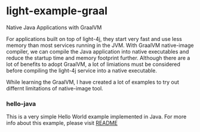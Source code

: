 # light-example-graal
Native Java Applications with GraalVM

For applications built on top of light-4j, they start very fast and use less memory than most services running in the JVM. With GraalVM native-image compiler, we can compile the Java application into native executables and reduce the startup time and memory footprint further. Although there are a lot of benefits to adopt GraalVM, a lot of limiations must be considered before compiling the light-4j service into a native executable. 

While learning the GraalVM, I have created a lot of examples to try out differnt limitations of native-image tool. 

### hello-java

This is a very simple Hello World example implemented in Java. For more info about this example, please visit [README](hello-world/README.md)


